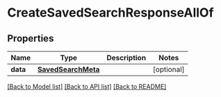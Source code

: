# CreateSavedSearchResponseAllOf

## Properties
Name | Type | Description | Notes
------------ | ------------- | ------------- | -------------
**data** | [**SavedSearchMeta**](SavedSearchMeta.md) |  | [optional] 

[[Back to Model list]](../README.md#documentation-for-models) [[Back to API list]](../README.md#documentation-for-api-endpoints) [[Back to README]](../README.md)


